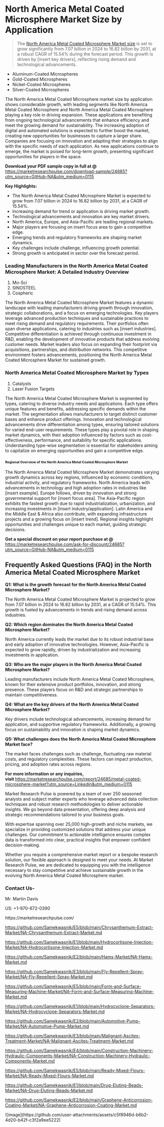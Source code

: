 <h1>North America Metal Coated Microsphere Market&nbsp;Size by Application</h1><blockquote><p>The <a href="https://marketresearchpulse.com/download-sample/24685?utm_source=GitHub-NA&amp;utm_medium=0115">North America Metal Coated Microsphere Market size</a> is set to grow significantly from 7.07 billion in 2024 to 16.82 billion by 2031, at a robust CAGR of 15.54% during the forecast period. This growth is driven by [insert key drivers], reflecting rising demand and technological advancements.</p></blockquote><ul><li>Aluminum-Coated Microspheres<li> Gold-Coated Microspheres<li> Nickel-Coated Microspheres<li> Silver-Coated Microspheres</li></ul><p>The North America Metal Coated Microsphere market size by application shows considerable growth, with leading segments like North America Metal Coated Microsphere and North America Metal Coated Microsphere playing a key role in driving expansion. These applications are benefiting from ongoing technological advancements that enhance efficiency and meet the growing demand for sustainability. The increasing adoption of digital and automated solutions is expected to further boost the market, creating new opportunities for businesses to capture a larger share. Companies are focusing on innovation and adapting their strategies to align with the specific needs of each application. As new applications continue to emerge, the market is poised for long-term growth, presenting significant opportunities for players in the space.</p><p><strong>Download your PDF sample copy in full at @ </strong><a href="https://marketresearchpulse.com/download-sample/24685?utm_source=GitHub-NA&amp;utm_medium=0115">https://marketresearchpulse.com/download-sample/24685?utm_source=GitHub-NA&amp;utm_medium=0115</a></p><p><strong>Key Highlights: </strong></p><ul><li>The North America Metal Coated Microsphere Market is expected to grow from 7.07 billion in 2024 to 16.82 billion by 2031, at a CAGR of 15.54%.</li><li>Increasing demand for trend or application is driving market growth.</li><li>Technological advancements and innovation are key market drivers.</li><li>North America, Europe, and Asia-Pacific are leading regional markets.</li><li>Major players are focusing on insert focus area to gain a competitive edge.</li><li>Emerging trends and regulatory frameworks are shaping market dynamics.</li><li>Key challenges include challenge, influencing growth potential.</li><li>Strong growth is anticipated in sector over the forecast period.</li></ul><h3>Leading Manufacturers in the North America Metal Coated Microsphere Market: A Detailed Industry Overview</h3><ol><li>Mo-Sci</li><li>SINOSTEEL</li><li>Cospheric</li></ol><div class="flex max-w-full flex-col flex-grow"><div class="min-h-8 text-message flex w-full flex-col items-end gap-2 whitespace-normal break-words [.text-message+&amp;]:mt-5" dir="auto" data-message-author-role="assistant" data-message-id="fd8432e4-4910-450d-b182-61b7bfb0a01f" data-message-model-slug="gpt-4o"><div class="flex w-full flex-col gap-1 empty:hidden first:pt-[3px]"><div class="markdown prose w-full break-words dark:prose-invert light"><p>The North America Metal Coated Microsphere Market features a dynamic landscape with leading manufacturers driving growth through innovation, strategic collaborations, and a focus on emerging technologies. Key players leverage advanced production techniques and sustainable practices to meet rising demand and regulatory requirements. Their portfolios often span diverse applications, catering to industries such as [insert industries]. Competitive differentiation is achieved through continuous investment in R&amp;D, enabling the development of innovative products that address evolving customer needs. Market leaders also focus on expanding their footprint via acquisitions, partnerships, and distribution networks. This competitive environment fosters advancements, positioning the North America Metal Coated Microsphere Market for sustained growth.</p></div></div></div></div><h3>North America Metal Coated Microsphere Market by Types</h3><ol><li>Catalysts<li> Laser Fusion Targets</li></ol><div class="flex max-w-full flex-col flex-grow"><div class="min-h-8 text-message flex w-full flex-col items-end gap-2 whitespace-normal break-words [.text-message+&amp;]:mt-5" dir="auto" data-message-author-role="assistant" data-message-id="084470be-0bb7-4664-bddf-5156b4f41249" data-message-model-slug="gpt-4o-mini"><div class="flex w-full flex-col gap-1 empty:hidden first:pt-[3px]"><div class="markdown prose w-full break-words dark:prose-invert light"><p>The North America Metal Coated Microsphere Market is segmented by types, catering to diverse industry needs and applications. Each type offers unique features and benefits, addressing specific demands within the market. The segmentation allows manufacturers to target distinct customer bases and enhance product offerings. Innovation and technological advancements drive differentiation among types, ensuring tailored solutions for varied end-user requirements. These types play a pivotal role in shaping market dynamics, with their adoption influenced by factors such as cost-effectiveness, performance, and suitability for specific applications. Understanding type-wise segmentation is essential for stakeholders aiming to capitalize on emerging opportunities and gain a competitive edge.</p></div></div></div></div><h3><span style="font-size: 11px;">Regional Overview of the North America Metal Coated Microsphere Market</span></h3><div class="flex max-w-full flex-col flex-grow"><div class="min-h-8 text-message flex w-full flex-col items-end gap-2 whitespace-normal break-words [.text-message+&amp;]:mt-5" dir="auto" data-message-author-role="assistant" data-message-id="e9038762-ce64-4e30-91c9-9bd413514231" data-message-model-slug="gpt-4o-mini"><div class="flex w-full flex-col gap-1 empty:hidden first:pt-[3px]"><div class="markdown prose w-full break-words dark:prose-invert light"><p>The North America Metal Coated Microsphere Market demonstrates varying growth dynamics across key regions, influenced by economic conditions, industrial activity, and regulatory frameworks. North America leads with advancements in technology and high adoption rates in industries like [insert example]. Europe follows, driven by innovation and strong governmental support for [insert focus area]. The Asia-Pacific region exhibits the fastest growth due to rapid industrialization, urbanization, and increasing investments in [insert industry/application]. Latin America and the Middle East &amp; Africa also contribute, with expanding infrastructure projects and a growing focus on [insert trend]. Regional insights highlight opportunities and challenges unique to each market, guiding strategic decisions.</p></div></div></div></div><p><strong>Get a special discount on your report purchase at @ </strong><a href="https://marketresearchpulse.com/ask-for-discount/24685?utm_source=GitHub-NA&amp;utm_medium=0115">https://marketresearchpulse.com/ask-for-discount/24685?utm_source=GitHub-NA&amp;utm_medium=0115</a></p><h2>Frequently Asked Questions (FAQ) in the North America Metal Coated Microsphere Market</h2><p><strong>Q1: What is the growth forecast for the North America Metal Coated Microsphere Market?</strong></p><p>The North America Metal Coated Microsphere Market is projected to grow from 7.07 billion in 2024 to 16.82 billion by 2031, at a CAGR of 15.54%. This growth is fueled by advancements in trends and rising demand across industries.</p><p><strong>Q2: Which region dominates the North America Metal Coated Microsphere Market?</strong></p><p>North America currently leads the market due to its robust industrial base and early adoption of innovative technologies. However, Asia-Pacific is expected to grow rapidly, driven by industrialization and increasing investments in application.</p><p><strong>Q3: Who are the major players in the North America Metal Coated Microsphere Market?</strong></p><p>Leading manufacturers include North America Metal Coated Microsphere, known for their extensive product portfolios, innovation, and strong presence. These players focus on R&amp;D and strategic partnerships to maintain competitiveness.</p><p><strong>Q4: What are the key drivers of the North America Metal Coated Microsphere Market?</strong></p><p>Key drivers include technological advancements, increasing demand for application, and supportive regulatory frameworks. Additionally, a growing focus on sustainability and innovation is shaping market dynamics.</p><p><strong>Q5: What challenges does the North America Metal Coated Microsphere Market face?</strong></p><p>The market faces challenges such as challenge, fluctuating raw material costs, and regulatory complexities. These factors can impact production, pricing, and adoption rates across regions.</p><p><strong>For more information or any inquiries, visit&nbsp;</strong><a href="https://marketresearchpulse.com/report/24685/metal-coated-microsphere-market?utm_source=Linkedin&utm_medium=0115">https://marketresearchpulse.com/report/24685/metal-coated-microsphere-market?utm_source=Linkedin&utm_medium=0115</a></p><p>Market Research Pulse is powered by a team of over 250 seasoned analysts and subject matter experts who leverage advanced data collection techniques and robust research methodologies to deliver actionable insights. We go beyond data presentation, offering deep analysis and strategic recommendations tailored to your business goals.</p><p>With expertise spanning over 25,000 high-growth and niche markets, we specialize in providing customized solutions that address your unique challenges. Our commitment to actionable intelligence ensures complex data is transformed into clear, practical insights that empower confident decision-making.</p><p>Whether you require a comprehensive market report or a bespoke research solution, our flexible approach is designed to meet your needs. At Market Research Pulse, we are dedicated to equipping you with the intelligence necessary to stay competitive and achieve sustainable growth in the evolving North America Metal Coated Microsphere market.</p><h3><strong>Contact Us-</strong></h3><p>Mr. Martin Davis</p><p>US: +1-970-672-0390</p><p>https://marketresearchpulse.com/</p><p><a href="https://github.com/Samekwasnik/E5/blob/main/Chrysanthemum-Extract-Market/NA-Chrysanthemum-Extract-Market.md">https://github.com/Samekwasnik/E5/blob/main/Chrysanthemum-Extract-Market/NA-Chrysanthemum-Extract-Market.md</a></p><p><a href="https://github.com/Samekwasnik/E1/blob/main/Hydrocortisone-Injection-Market/NA-Hydrocortisone-Injection-Market.md">https://github.com/Samekwasnik/E1/blob/main/Hydrocortisone-Injection-Market/NA-Hydrocortisone-Injection-Market.md</a></p><p><a href="https://github.com/Samekwasnik/E2/blob/main/Hams-Market/NA-Hams-Market.md">https://github.com/Samekwasnik/E2/blob/main/Hams-Market/NA-Hams-Market.md</a></p><p><a href="https://github.com/Samekwasnik/E3/blob/main/Fly-Repellent-Spray-Market/NA-Fly-Repellent-Spray-Market.md">https://github.com/Samekwasnik/E3/blob/main/Fly-Repellent-Spray-Market/NA-Fly-Repellent-Spray-Market.md</a></p><p><a href="https://github.com/Samekwasnik/E5/blob/main/Form-and-Surface-Measuring-Machine-Market/NA-Form-and-Surface-Measuring-Machine-Market.md">https://github.com/Samekwasnik/E5/blob/main/Form-and-Surface-Measuring-Machine-Market/NA-Form-and-Surface-Measuring-Machine-Market.md</a></p><p><a href="https://github.com/Samekwasnik/E1/blob/main/Hydrocyclone-Separators-Market/NA-Hydrocyclone-Separators-Market.md">https://github.com/Samekwasnik/E1/blob/main/Hydrocyclone-Separators-Market/NA-Hydrocyclone-Separators-Market.md</a></p><p><a href="https://github.com/Samekwasnik/E2/blob/main/Automotive-Pump-Market/NA-Automotive-Pump-Market.md">https://github.com/Samekwasnik/E2/blob/main/Automotive-Pump-Market/NA-Automotive-Pump-Market.md</a></p><p><a href="https://github.com/Samekwasnik/E3/blob/main/Malignant-Ascites-Treatment-Market/NA-Malignant-Ascites-Treatment-Market.md">https://github.com/Samekwasnik/E3/blob/main/Malignant-Ascites-Treatment-Market/NA-Malignant-Ascites-Treatment-Market.md</a></p><p><a href="https://github.com/Samekwasnik/E4/blob/main/Construction-Machinery-Hydraulic-Components-Market/NA-Construction-Machinery-Hydraulic-Components-Market.md">https://github.com/Samekwasnik/E4/blob/main/Construction-Machinery-Hydraulic-Components-Market/NA-Construction-Machinery-Hydraulic-Components-Market.md</a></p><p><a href="https://github.com/Samekwasnik/E5/blob/main/Ready-Mixed-Flours-Market/NA-Ready-Mixed-Flours-Market.md">https://github.com/Samekwasnik/E5/blob/main/Ready-Mixed-Flours-Market/NA-Ready-Mixed-Flours-Market.md</a></p><p><a href="https://github.com/Samekwasnik/E1/blob/main/Drug-Eluting-Beads-Market/NA-Drug-Eluting-Beads-Market.md">https://github.com/Samekwasnik/E1/blob/main/Drug-Eluting-Beads-Market/NA-Drug-Eluting-Beads-Market.md</a></p><p><a href="https://github.com/Samekwasnik/E2/blob/main/Graphene-Anticorrosion-Coating-Market/NA-Graphene-Anticorrosion-Coating-Market.md">https://github.com/Samekwasnik/E2/blob/main/Graphene-Anticorrosion-Coating-Market/NA-Graphene-Anticorrosion-Coating-Market.md</a></p>
![image](https://github.com/user-attachments/assets/c5f8946d-b6b2-4d20-b42f-c3f2a9ee5222)
